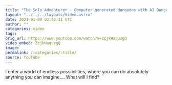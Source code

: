 ```yaml
---
title: "The Solo Adventurer - Computer generated dungeons with AI Dungeon"
layout: "../../../layouts/Video.astro"
date: 2021-01-09 03:42:11 UTC
author: ""
categories: video
tags: 
orig_url: https://www.youtube.com/watch?v=ZcjkHaquzgQ
video_embed: ZcjkHaquzgQ
image:
permalink: /:categories/:title/
source: YouTube
---
```

I enter a world of endless possibilities, where you can do absolutely anything you can imagine.... What will I find?